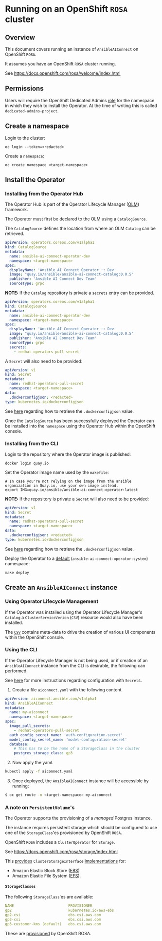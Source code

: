 # Running on an OpenShift `ROSA` cluster

## Overview

This document covers running an instance of `AnsibleAIConnect` on OpenShift `ROSA`. 

It assumes you have an OpenShift `ROSA` cluster running.

See https://docs.openshift.com/rosa/welcome/index.html

## Permissions

Users will require the OpenShift Dedicated Admins [role](https://docs.openshift.com/dedicated/authentication/osd-admin-roles.html#the-dedicated-admin-role) for the namespace in which they wish to install the Operator. At the time of writing this is called `dedicated-admins-project`.

## Create a namespace

Login to the cluster:
```
oc login --token=<redacted>
```
Create a `namespace`:
```
oc create namespace <target-namespace>
```

## Install the Operator

### Installing from the Operator Hub

The Operator Hub is part of the Operator Lifecycle Manager ([OLM](https://olm.operatorframework.io/)) framework.

The Operator must first be declared to the OLM using a `CatalogSource`.

The `CatalogSource` defines the location from where an OLM `Catalog` can be retrieved.
```yaml
apiVersion: operators.coreos.com/v1alpha1
kind: CatalogSource
metadata:
  name: ansible-ai-connect-operator-dev
  namespace: <target-namespace>
spec:
  displayName: 'Ansible AI Connect Operator :: Dev'
  image: "quay.io/ansible/ansible-ai-connect-catalog:0.0.5"
  publisher: 'Ansible AI Connect Dev Team'
  sourceType: grpc
```
**NOTE:** If the `Catalog` repository is private a `secrets` entry can be provided. 
```yaml
apiVersion: operators.coreos.com/v1alpha1
kind: CatalogSource
metadata:
  name: ansible-ai-connect-operator-dev
  namespace: <target-namespace>
spec:
  displayName: 'Ansible AI Connect Operator :: Dev'
  image: "quay.io/ansible/ansible-ai-connect-catalog:0.0.5"
  publisher: 'Ansible AI Connect Dev Team'
  sourceType: grpc
  secrets:
    - redhat-operators-pull-secret
```
A `Secret` will also need to be provided:
```yaml
apiVersion: v1
kind: Secret
metadata:
  name: redhat-operators-pull-secret
  namespace: <target-namespace>
data:
  .dockerconfigjson: <redacted>
type: kubernetes.io/dockerconfigjson
```
See [here](https://kubernetes.io/docs/tasks/configure-pod-container/pull-image-private-registry/#registry-secret-existing-credentials) regarding how to retrieve the `.dockerconfigjson` value. 

Once the `CatalogSource` has been successfully deployed the Operator can be installed into the `namespace` using the Operator Hub within the OpenShift console.

### Installing from the CLI

Login to the repository where the Operator image is published:
```
docker login quay.io
```
Set the Operator image name used by the `makefile`:
```
# In case you're not relying on the image from the ansible organization in Quay.io, use your own image instead.
export IMG=quay.io/ansible/ansible-ai-connect-operator:latest
```
**NOTE:** If the repository is private a `Secret` will also need to be provided:
```yaml
apiVersion: v1
kind: Secret
metadata:
  name: redhat-operators-pull-secret
  namespace: <target-namespace>
data:
  .dockerconfigjson: <redacted>
type: kubernetes.io/dockerconfigjson
```
See [here](https://kubernetes.io/docs/tasks/configure-pod-container/pull-image-private-registry/#registry-secret-existing-credentials) regarding how to retrieve the `.dockerconfigjson` value.

Deploy the Operator to a [default](../config/default/kustomization.yaml) (`ansible-ai-connect-operator-system`) namespace:
```
make deploy
```

## Create an `AnsibleAIConnect` instance

### Using Operator Lifecycle Management

If the Operator was installed using the Operator Lifecycle Manager's `Catalog` a `ClusterServiceVerion` (`CSV`) resource would also have been installed. 

The [`CSV`](https://olm.operatorframework.io/docs/concepts/crds/clusterserviceversion/) contains meta-data to drive the creation of various UI components within the OpenShift console.

### Using the CLI

If the Operator Lifecycle Manager is not being used, or if creation of an `AnsibleAIConnect` instance from the CLI is desirable, the following can performed.

See [here](using-external-configuration-secrets.md#authentication-secret) for more instructions regarding configuration with `Secret`s.

1. Create a file `aiconnect.yaml` with the following content.

```yaml
apiVersion: aiconnect.ansible.com/v1alpha1
kind: AnsibleAIConnect
metadata:
  name: my-aiconnect
  namespace: <target-namespace>
spec:
  image_pull_secrets:
    - redhat-operators-pull-secret
  auth_config_secret_name: 'auth-configuration-secret'
  model_config_secret_name: 'model-configuration-secret'
  database:
    # This has to be the name of a StorageClass in the cluster
    postgres_storage_class: gp3
```
2. Now apply the yaml.

```bash
kubectl apply -f aiconnect.yaml
```

3. Once deployed, the `AnsibleAIConnect` instance will be accessible by running:
```bash
$ oc get route -n <target-namespace> my-aiconnect
```

### A note on `PersistentVolume`'s
The Operator supports the provisioning of a _managed_ Postgres instance.

The instance requires persistent storage which should be configured to use one of the `StorageClass`'es provisioned by OpenShift `ROSA`.

OpenShift `ROSA` includes a `ClusterOperator` for `Storage`.

See https://docs.openshift.com/rosa/storage/index.html

This [provides](https://docs.openshift.com/rosa/storage/container_storage_interface/persistent-storage-csi.html#persistent-storage-csi) `ClusterStorageInterface` [implementations](https://github.com/container-storage-interface/spec/blob/master/spec.md) for:
- Amazon Elastic Block Store ([EBS](https://docs.aws.amazon.com/eks/latest/userguide/ebs-csi.html))
- Amazon Elastic File System ([EFS](https://docs.aws.amazon.com/eks/latest/userguide/efs-csi.html)).

#### `StorageClasses`

The following `StorageClass`'es are available:

```yaml
NAME                         PROVISIONER             
gp2                          kubernetes.io/aws-ebs
gp2-csi                      ebs.csi.aws.com
gp3-csi                      ebs.csi.aws.com
gp3-customer-kms (default)   ebs.csi.aws.com
```

These are [provisioned](https://docs.openshift.com/rosa/storage/persistent_storage/persistent-storage-aws.html) by OpenShift ROSA.
